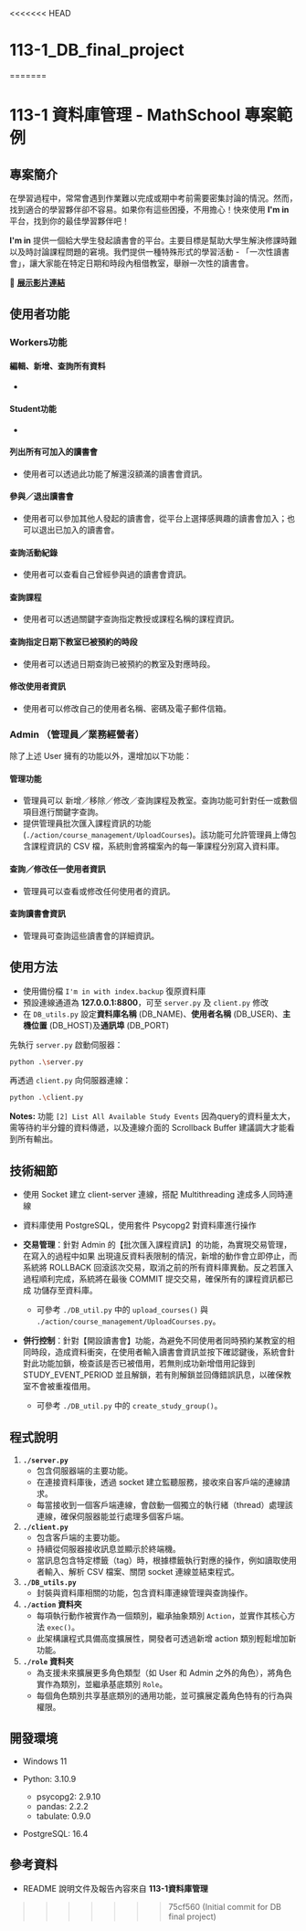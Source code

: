 <<<<<<< HEAD
# 113-1_DB_final_project
=======
# 113-1 資料庫管理 - MathSchool 專案範例

## 專案簡介

在學習過程中，常常會遇到作業難以完成或期中考前需要密集討論的情況。然而，找到適合的學習夥伴卻不容易。如果你有這些困擾，不用擔心！快來使用 **I'm in** 平台，找到你的最佳學習夥伴吧！

**I'm in** 提供一個給大學生發起讀書會的平台。主要目標是幫助大學生解決修課時難以及時討論課程問題的窘境。我們提供一種特殊形式的學習活動 - 「一次性讀書會」，讓大家能在特定日期和時段內租借教室，舉辦一次性的讀書會。

:link: **[展示影片連結](https://youtu.be/YG6_KMKiZ4s)**



## 使用者功能

### Workers功能

#### 編輯、新增、查詢所有資料

- 

####  Student功能

- 

#### 列出所有可加入的讀書會

- 使用者可以透過此功能了解還沒額滿的讀書會資訊。

#### 參與／退出讀書會

- 使用者可以參加其他人發起的讀書會，從平台上選擇感興趣的讀書會加入；也可以退出已加入的讀書會。

#### 查詢活動紀錄

- 使用者可以查看自己曾經參與過的讀書會資訊。

#### 查詢課程

- 使用者可以透過關鍵字查詢指定教授或課程名稱的課程資訊。

#### 查詢指定日期下教室已被預約的時段

- 使用者可以透過日期查詢已被預約的教室及對應時段。

#### 修改使用者資訊

- 使用者可以修改自己的使用者名稱、密碼及電子郵件信箱。

### Admin （管理員／業務經營者）

除了上述 User 擁有的功能以外，還增加以下功能：

#### 管理功能

- 管理員可以 新增／移除／修改／查詢課程及教室。查詢功能可針對任一或數個項目進行關鍵字查詢。
- 提供管理員批次匯入課程資訊的功能 (`./action/course_management/UploadCourses`)。該功能可允許管理員上傳包含課程資訊的 CSV 檔，系統則會將檔案內的每一筆課程分別寫入資料庫。

#### 查詢／修改任一使用者資訊

- 管理員可以查看或修改任何使用者的資訊。

#### 查詢讀書會資訊

- 管理員可查詢這些讀書會的詳細資訊。



## 使用方法

- 使用備份檔 `I'm in with index.backup` 復原資料庫
- 預設連線通道為 **127.0.0.1:8800**，可至 `server.py` 及 `client.py` 修改
- 在 `DB_utils.py` 設定**資料庫名稱** (DB_NAME)、**使用者名稱** (DB_USER)、**主機位置** (DB_HOST)及**通訊埠** (DB_PORT)

先執行 `server.py` 啟動伺服器：

```bash
python .\server.py 
```

再透過 `client.py` 向伺服器連線：

```bash
python .\client.py 
```

**Notes:** 功能 `[2] List All Available Study Events` 因為query的資料量太大，需等待約半分鐘的資料傳遞，以及連線介面的 Scrollback Buffer 建議調大才能看到所有輸出。



## 技術細節

- 使用 Socket 建立 client-server 連線，搭配 Multithreading 達成多人同時連線

- 資料庫使用 PostgreSQL，使用套件 Psycopg2 對資料庫進行操作

- **交易管理**：針對 Admin 的【批次匯入課程資訊】的功能，為實現交易管理，在寫入的過程中如果
  出現違反資料表限制的情況，新增的動作會立即停止，而系統將 ROLLBACK 回滾該次交易，取消之前的所有資料庫異動。反之若匯入過程順利完成，系統將在最後 COMMIT 提交交易，確保所有的課程資訊都已成
  功儲存至資料庫。

  - 可參考 `./DB_util.py` 中的 `upload_courses()` 與 `./action/course_management/UploadCourses.py`。

- **併行控制**：針對【開設讀書會】功能，為避免不同使用者同時預約某教室的相同時段，造成資料衝突，在使用者輸入讀書會資訊並按下確認鍵後，系統會針對此功能加鎖，檢查該是否已被借用，若無則成功新增借用記錄到STUDY_EVENT_PERIOD 並且解鎖，若有則解鎖並回傳錯誤訊息，以確保教室不會被重複借用。

  - 可參考 `./DB_util.py` 中的 `create_study_group()`。

  

## 程式說明

1. **`./server.py`**
   - 包含伺服器端的主要功能。
   - 在連接資料庫後，透過 socket 建立監聽服務，接收來自客戶端的連線請求。
   - 每當接收到一個客戶端連線，會啟動一個獨立的執行緒（thread）處理該連線，確保伺服器能並行處理多個客戶端。
2. **`./client.py`**
   - 包含客戶端的主要功能。
   - 持續從伺服器接收訊息並顯示於終端機。
   - 當訊息包含特定標籤（tag）時，根據標籤執行對應的操作，例如讀取使用者輸入、解析 CSV 檔案、關閉 socket 連線並結束程式。
3. **`./DB_utils.py`**
   - 封裝與資料庫相關的功能，包含資料庫連線管理與查詢操作。
4. **`./action` 資料夾**
   - 每項執行動作被實作為一個類別，繼承抽象類別 `Action`，並實作其核心方法 `exec()`。
   - 此架構讓程式具備高度擴展性，開發者可透過新增 action 類別輕鬆增加新功能。
5. **`./role` 資料夾**
   - 為支援未來擴展更多角色類型（如 User 和 Admin 之外的角色），將角色實作為類別，並繼承基底類別 `Role`。
   - 每個角色類別共享基底類別的通用功能，並可擴展定義角色特有的行為與權限。



## 開發環境

- Windows 11

- Python: 3.10.9

  - psycopg2: 2.9.10
  - pandas: 2.2.2
  - tabulate: 0.9.0

- PostgreSQL: 16.4

  

## 參考資料

- README 說明文件及報告內容來自 **113-1資料庫管理**

>>>>>>> 75cf560 (Initial commit for DB final project)
